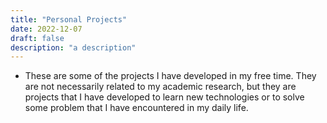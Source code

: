 ```yaml
---
title: "Personal Projects"
date: 2022-12-07
draft: false
description: "a description"
---
```


- These are some of the projects I have developed in my free time. They are not necessarily related to my academic research, but they are projects that I have developed to learn new technologies or to solve some problem that I have encountered in my daily life.